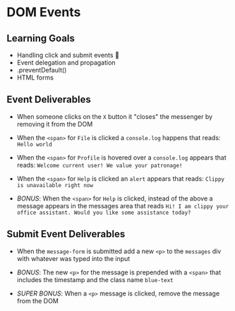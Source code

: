 # DOM Events

## Learning Goals

- Handling click and submit events :star2:
- Event delegation and propagation
- .preventDefault()
- HTML forms

## Event Deliverables

- When someone clicks on the `X` button it "closes" the messenger by removing it from the DOM

- When the `<span>` for `File` is clicked a `console.log` happens that reads: `Hello world`

- When the `<span>` for `Profile` is hovered over a `console.log` appears that reads: `Welcome current user! We value your patronage!`

- When the `<span>` for `Help` is clicked an `alert` appears that reads: `Clippy is unavailable right now`

- *BONUS*: When the `<span>` for `Help` is clicked, instead of the above a message appears in the messages area that reads `Hi! I am clippy your office assistant. Would you like some assistance today?`

## Submit Event Deliverables

- When the `message-form` is submitted add a new `<p>` to the `messages` div with whatever was typed into the input

- *BONUS*: The new `<p>` for the message is prepended with a `<span>` that includes the timestamp and the class name `blue-text`

- *SUPER BONUS*: When a `<p>` message is clicked, remove the message from the DOM

